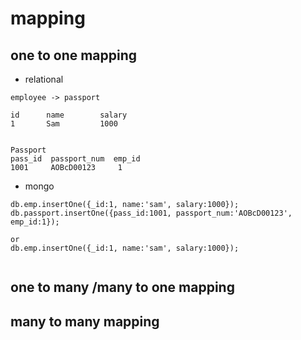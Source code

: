 # mapping

## one to one mapping

- relational
```
employee -> passport

id      name        salary
1       Sam         1000


Passport
pass_id  passport_num  emp_id
1001     AOBcD00123     1

```

- mongo
```
db.emp.insertOne({_id:1, name:'sam', salary:1000});
db.passport.insertOne({pass_id:1001, passport_num:'AOBcD00123', emp_id:1});

or
db.emp.insertOne({_id:1, name:'sam', salary:1000});


```

## one to many /many to one mapping



## many to many mapping




